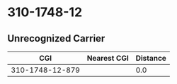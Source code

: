 # 310-1748-12
## Unrecognized Carrier


| CGI | Nearest CGI | Distance |
|-----|-------------|----------|
| 310-1748-12-879 |  | 0.0 |
